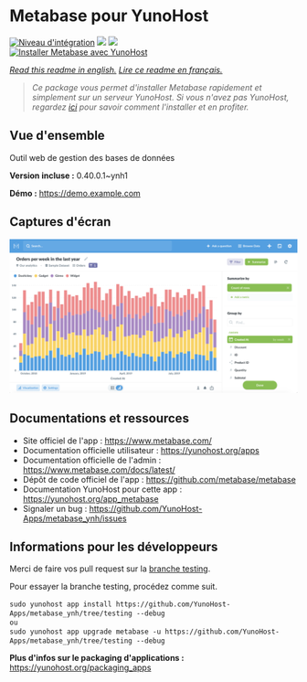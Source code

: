 # Metabase pour YunoHost

[![Niveau d'intégration](https://dash.yunohost.org/integration/metabase.svg)](https://dash.yunohost.org/appci/app/metabase) ![](https://ci-apps.yunohost.org/ci/badges/metabase.status.svg) ![](https://ci-apps.yunohost.org/ci/badges/metabase.maintain.svg)  
[![Installer Metabase avec YunoHost](https://install-app.yunohost.org/install-with-yunohost.svg)](https://install-app.yunohost.org/?app=metabase)

*[Read this readme in english.](./README.md)*
*[Lire ce readme en français.](./README_fr.md)*

> *Ce package vous permet d'installer Metabase rapidement et simplement sur un serveur YunoHost.
Si vous n'avez pas YunoHost, regardez [ici](https://yunohost.org/#/install) pour savoir comment l'installer et en profiter.*

## Vue d'ensemble

Outil web de gestion des bases de données

**Version incluse :** 0.40.0.1~ynh1

**Démo :** https://demo.example.com

## Captures d'écran

![](./doc/screenshots/metabase-product-screenshot.png)

## Documentations et ressources

* Site officiel de l'app : https://www.metabase.com/
* Documentation officielle utilisateur : https://yunohost.org/apps
* Documentation officielle de l'admin : https://www.metabase.com/docs/latest/
* Dépôt de code officiel de l'app : https://github.com/metabase/metabase
* Documentation YunoHost pour cette app : https://yunohost.org/app_metabase
* Signaler un bug : https://github.com/YunoHost-Apps/metabase_ynh/issues

## Informations pour les développeurs

Merci de faire vos pull request sur la [branche testing](https://github.com/YunoHost-Apps/metabase_ynh/tree/testing).

Pour essayer la branche testing, procédez comme suit.
```
sudo yunohost app install https://github.com/YunoHost-Apps/metabase_ynh/tree/testing --debug
ou
sudo yunohost app upgrade metabase -u https://github.com/YunoHost-Apps/metabase_ynh/tree/testing --debug
```

**Plus d'infos sur le packaging d'applications :** https://yunohost.org/packaging_apps